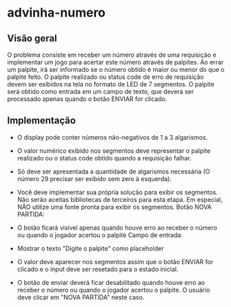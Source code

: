 # advinha-numero

## Visão geral
O problema consiste em receber um número através de uma requisição e implementar
um jogo para acertar este número através de palpites. Ao errar um palpite, irá ser informado se
o número obtido é maior ou menor do que o palpite feito. O palpite realizado ou status code de
erro de requisição devem ser exibidos na tela no formato de LED de 7 segmentos. O palpite
será obtido como entrada em um campo de texto, que deverá ser processado apenas quando o
botão ENVIAR for clicado.

## Implementação
- O display pode conter números não-negativos de 1 a 3 algarismos.
- O valor numérico exibido nos segmentos deve representar o palpite realizado ou
o status code obtido quando a requisição falhar.
- Só deve ser apresentada a quantidade de algarismos necessária (O número 29
precisar ser exibido sem zero à esquerda).
- Você deve implementar sua própria solução para exibir os segmentos. Não
serão aceitas bibliotecas de terceiros para esta etapa. Em especial, NÃO utilize
uma fonte pronta para exibir os segmentos.
Botão NOVA PARTIDA:
- O botão ficará visível apenas quando houve erro ao receber o número ou quando
o jogador acertou o palpite
Campo de entrada:

- Mostrar o texto "Digite o palpite" como placeholder
- O valor deve aparecer nos segmentos assim que o botão ENVIAR for clicado e o
input deve ser resetado para o estado inicial.
- O botão de enviar deverá ficar desabilitado quando houve erro ao receber o
número ou quando o jogador acertou o palpite. O usuário deve clicar em "NOVA
PARTIDA" neste caso.